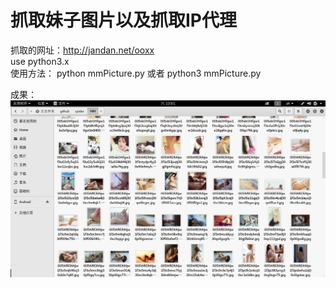 抓取妹子图片以及抓取IP代理
=======
抓取的网址：http://jandan.net/ooxx <br>
use python3.x <br>
使用方法：
python mmPicture.py
或者
python3 mmPicture.py

成果：
![img](https://github.com/LieRabbit/spider/blob/master/spider.png)
